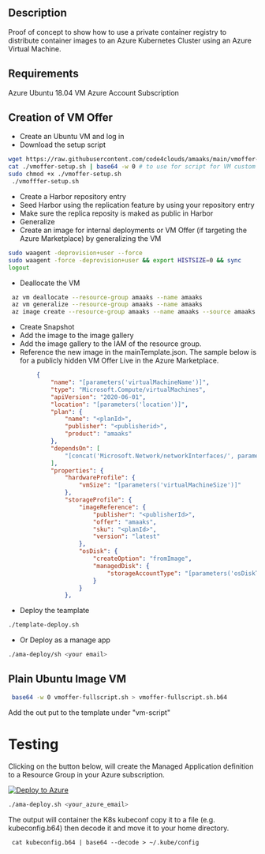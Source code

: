 ## Description
Proof of concept to show how to use a private container registry to distribute container images to an Azure Kubernetes Cluster using an Azure Virtual Machine.

## Requirements
Azure Ubuntu 18.04 VM
Azure Account Subscription

## Creation of VM Offer
- Create an Ubuntu VM and log in
- Download the setup script
``` bash
wget https://raw.githubusercontent.com/code4clouds/amaaks/main/vmoffer-setup.sh
cat ./vmoffer-setup.sh | base64 -w 0 # to use for script for VM custom extension script (optional)
sudo chmod +x ./vmoffer-setup.sh
 ./vmofffer-setup.sh
```

- Create a Harbor repository entry
- Seed Harbor using the replication feature by using your repository entry
- Make sure the replica reposity is maked as public in Harbor
- Generalize
- Create an image for internal deployments or VM Offer (if targeting the Azure Marketplace) by generalizing the VM
``` bash
sudo waagent -deprovision+user --force
sudo waagent -force -deprovision+user && export HISTSIZE=0 && sync
logout
```
- Deallocate the VM
``` bash
 az vm deallocate --resource-group amaaks --name amaaks
 az vm generalize --resource-group amaaks --name amaaks
 az image create --resource-group amaaks --name amaaks --source amaaks
 ```
- Create Snapshot
- Add the image to the image gallery
- Add the image gallery to the IAM of the resource group.
- Reference the new image in the mainTemplate.json.  The sample below is for a publicly hidden VM Offer Live in the Azure Marketplace.
``` json
        {
            "name": "[parameters('virtualMachineName')]",
            "type": "Microsoft.Compute/virtualMachines",
            "apiVersion": "2020-06-01",
            "location": "[parameters('location')]",
            "plan": {
                "name": "<planId>",
                "publisher": "<publisherid>",
                "product": "amaaks"
            },
            "dependsOn": [
                "[concat('Microsoft.Network/networkInterfaces/', parameters('networkInterfaceName'))]"
            ],
            "properties": {
                "hardwareProfile": {
                    "vmSize": "[parameters('virtualMachineSize')]"
                },
                "storageProfile": {
                    "imageReference": {
                        "publisher": "<publisherId>",
                        "offer": "amaaks",
                        "sku": "<planId>",
                        "version": "latest"
                    },
                    "osDisk": {
                        "createOption": "fromImage",
                        "managedDisk": {
                            "storageAccountType": "[parameters('osDiskType')]"
                        }
                    }
                },

```
- Deploy the teamplate
``` bash
./template-deploy.sh
```
- Or Deploy as a manage app
``` bash
./ama-deploy/sh <your email>
```

## Plain Ubuntu Image VM
``` bash
 base64 -w 0 vmoffer-fullscript.sh > vmoffer-fullscript.sh.b64
```
Add the out put to the template under "vm-script"

# Testing

Clicking on the button below, will create the Managed Application definition to a Resource Group in your Azure subscription.

[![Deploy to Azure](http://azuredeploy.net/deploybutton.png)](https://portal.azure.com/#create/Microsoft.Template/uri/https%3A%2F%2Fraw.githubusercontent.com%2Fcode4clouds%2Famaaks%2Fmain%2Fazuredeploy.json)


``` bash
./ama-deploy.sh <your_azure_email>
```

The output will container the K8s kubeconf copy it to a file (e.g. kubeconfig.b64) then decode it and move it to your home directory.
``` 
 cat kubeconfig.b64 | base64 --decode > ~/.kube/config
 ```
